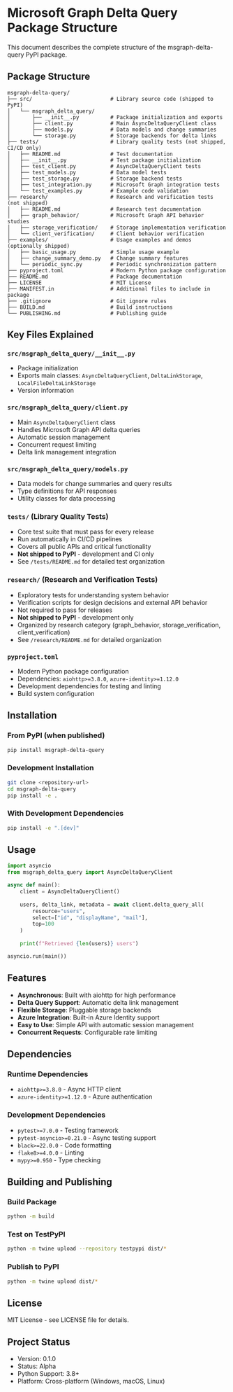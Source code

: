 # Microsoft Graph Delta Query Package Structure

This document describes the complete structure of the msgraph-delta-query PyPI package.

## Package Structure

```
msgraph-delta-query/
├── src/                         # Library source code (shipped to PyPI)
│   └── msgraph_delta_query/
│       ├── __init__.py          # Package initialization and exports
│       ├── client.py            # Main AsyncDeltaQueryClient class
│       ├── models.py            # Data models and change summaries
│       └── storage.py           # Storage backends for delta links
├── tests/                       # Library quality tests (not shipped, CI/CD only)
│   ├── README.md                # Test documentation
│   ├── __init__.py              # Test package initialization
│   ├── test_client.py           # AsyncDeltaQueryClient tests
│   ├── test_models.py           # Data model tests
│   ├── test_storage.py          # Storage backend tests
│   ├── test_integration.py      # Microsoft Graph integration tests
│   └── test_examples.py         # Example code validation
├── research/                    # Research and verification tests (not shipped)
│   ├── README.md                # Research test documentation
│   ├── graph_behavior/          # Microsoft Graph API behavior studies
│   ├── storage_verification/    # Storage implementation verification
│   └── client_verification/     # Client behavior verification
├── examples/                    # Usage examples and demos (optionally shipped)
│   ├── basic_usage.py           # Simple usage example
│   ├── change_summary_demo.py   # Change summary features
│   └── periodic_sync.py         # Periodic synchronization pattern
├── pyproject.toml               # Modern Python package configuration
├── README.md                    # Package documentation
├── LICENSE                      # MIT License
├── MANIFEST.in                  # Additional files to include in package
├── .gitignore                   # Git ignore rules
├── BUILD.md                     # Build instructions
└── PUBLISHING.md                # Publishing guide
```

## Key Files Explained

### `src/msgraph_delta_query/__init__.py`
- Package initialization
- Exports main classes: `AsyncDeltaQueryClient`, `DeltaLinkStorage`, `LocalFileDeltaLinkStorage`
- Version information

### `src/msgraph_delta_query/client.py`
- Main `AsyncDeltaQueryClient` class
- Handles Microsoft Graph API delta queries
- Automatic session management
- Concurrent request limiting
- Delta link management integration

### `src/msgraph_delta_query/models.py`

- Data models for change summaries and query results
- Type definitions for API responses
- Utility classes for data processing

### `tests/` (Library Quality Tests)

- Core test suite that must pass for every release
- Run automatically in CI/CD pipelines
- Covers all public APIs and critical functionality
- **Not shipped to PyPI** - development and CI only
- See `/tests/README.md` for detailed test organization

### `research/` (Research and Verification Tests)

- Exploratory tests for understanding system behavior
- Verification scripts for design decisions and external API behavior
- Not required to pass for releases
- **Not shipped to PyPI** - development only
- Organized by research category (graph_behavior, storage_verification, client_verification)
- See `/research/README.md` for detailed organization

### `pyproject.toml`

- Modern Python package configuration
- Dependencies: `aiohttp>=3.8.0`, `azure-identity>=1.12.0`
- Development dependencies for testing and linting
- Build system configuration

## Installation

### From PyPI (when published)
```bash
pip install msgraph-delta-query
```

### Development Installation
```bash
git clone <repository-url>
cd msgraph-delta-query
pip install -e .
```

### With Development Dependencies
```bash
pip install -e ".[dev]"
```

## Usage

```python
import asyncio
from msgraph_delta_query import AsyncDeltaQueryClient

async def main():
    client = AsyncDeltaQueryClient()
    
    users, delta_link, metadata = await client.delta_query_all(
        resource="users",
        select=["id", "displayName", "mail"],
        top=100
    )
    
    print(f"Retrieved {len(users)} users")

asyncio.run(main())
```

## Features

- **Asynchronous**: Built with aiohttp for high performance
- **Delta Query Support**: Automatic delta link management
- **Flexible Storage**: Pluggable storage backends
- **Azure Integration**: Built-in Azure Identity support
- **Easy to Use**: Simple API with automatic session management
- **Concurrent Requests**: Configurable rate limiting

## Dependencies

### Runtime Dependencies
- `aiohttp>=3.8.0` - Async HTTP client
- `azure-identity>=1.12.0` - Azure authentication

### Development Dependencies
- `pytest>=7.0.0` - Testing framework
- `pytest-asyncio>=0.21.0` - Async testing support
- `black>=22.0.0` - Code formatting
- `flake8>=4.0.0` - Linting
- `mypy>=0.950` - Type checking

## Building and Publishing

### Build Package
```bash
python -m build
```

### Test on TestPyPI
```bash
python -m twine upload --repository testpypi dist/*
```

### Publish to PyPI
```bash
python -m twine upload dist/*
```

## License

MIT License - see LICENSE file for details.

## Project Status

- Version: 0.1.0
- Status: Alpha
- Python Support: 3.8+
- Platform: Cross-platform (Windows, macOS, Linux)
